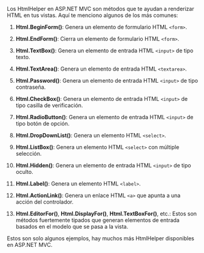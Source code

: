 Los HtmlHelper en ASP.NET MVC son métodos que te ayudan a renderizar HTML en tus vistas. Aquí te menciono algunos de los más comunes:

1. **Html.BeginForm()**: Genera un elemento de formulario HTML `<form>`.

2. **Html.EndForm()**: Cierra un elemento de formulario HTML `<form>`.

3. **Html.TextBox()**: Genera un elemento de entrada HTML `<input>` de tipo texto.

4. **Html.TextArea()**: Genera un elemento de entrada HTML `<textarea>`.

5. **Html.Password()**: Genera un elemento de entrada HTML `<input>` de tipo contraseña.

6. **Html.CheckBox()**: Genera un elemento de entrada HTML `<input>` de tipo casilla de verificación.

7. **Html.RadioButton()**: Genera un elemento de entrada HTML `<input>` de tipo botón de opción.

8. **Html.DropDownList()**: Genera un elemento HTML `<select>`.

9. **Html.ListBox()**: Genera un elemento HTML `<select>` con múltiple selección.

10. **Html.Hidden()**: Genera un elemento de entrada HTML `<input>` de tipo oculto.

11. **Html.Label()**: Genera un elemento HTML `<label>`.

12. **Html.ActionLink()**: Genera un enlace HTML `<a>` que apunta a una acción del controlador.

13. **Html.EditorFor()**, **Html.DisplayFor()**, **Html.TextBoxFor()**, etc.: Estos son métodos fuertemente tipados que generan elementos de entrada basados en el modelo que se pasa a la vista.

Estos son solo algunos ejemplos, hay muchos más HtmlHelper disponibles en ASP.NET MVC.
